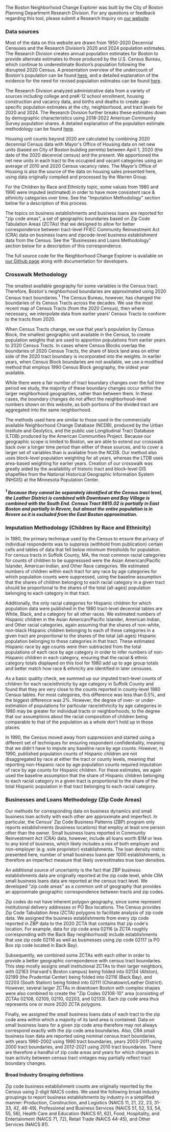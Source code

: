 The Boston Neighborhood Change Explorer was built by the City of Boston Planning Department Research Division. For any questions or feedback regarding this tool, please submit a Research Inquiry on [our website](https://www.bostonplans.org/research/).

### Data sources

Most of the data on this website are drawn from 1950-2020 Decennial Censuses and the Research Division’s 2020 and 2024 population estimates. The Research Division creates annual population estimates for Boston to provide alternate estimates to those produced by the U.S. Census Bureau, which continue to underestimate Boston’s population following the disrupted 2020 Census. A presentation overview of the undercount of Boston's population can be found [here](https://bpda.app.box.com/file/1728773149467?s=58u0erzho3hzezg10zez198r5xa3db3g), and a detailed explanation of the evidence for the need for revised population estimates can be found [here](https://bpda.box.com/s/428jr2rsdvij3qdllckhja376hvy2cri).

The Research Division analyzed administrative data from a variety of sources including college and preK-12 school enrollment, housing construction and vacancy data, and births and deaths to create age-specific population estimates at the city, neighborhood, and tract levels for 2020 and 2024. The Research Division further breaks these estimates down by demographic characteristics using 2018-2022 American Community Survey population shares. A detailed explanation of the population estimate methodology can be found [here](https://bpda.box.com/s/326yx0ktp3xd1crn6hhgbruuwo0yavsl).

Housing unit counts beyond 2020 are calculated by combining 2020 decennial Census data with Mayor's Office of Housing data on net new units (based on City of Boston building permits) between April 1, 2020 (the date of the 2020 decennial census) and the present. We apportioned the net new units in each tract to the occupied and vacant categories using an average of 2010 and 2020 Census vacancy rates. The Mayor’s Office of Housing is also the source of the data on housing sales presented here, using data originally compiled and processed by the Warren Group.

For the Children by Race and Ethnicity topic, some values from 1980 and 1990 were imputed (estimated) in order to have more consistent race & ethnicity categories over time. See the "Imputation Methodology" section below for a description of this process.

The topics on business establishments and business loans are reported for "zip code areas", a set of geographic boundaries based on Zip Code Tabulation Areas (ZCTAs) that we designed to allow for better correspondence between tract-level FFIEC Community Reinvestment Act (CRA) data on business loans and zipcode-level business establishment data from the Census. See the "Businesses and Loans Methodology" section below for a description of this correspondence.

The full source code for the Neighborhood Change Explorer is available on [our Github page](https://github.com/bpda-research-division/neighborhood-change) along with documentation for developers.

### Crosswalk Methodology 

The smallest available geography for some variables is the Census tract. Therefore, Boston's neighborhood boundaries are approximated using 2020 Census tract boundaries.<sup>1</sup> The Census Bureau, however, has changed the boundaries of its Census Tracts across the decades. We use the most recent map of Census Tracts (from the 2020 Census), then where necessary, we interpolate data from earlier years’ Census Tracts to conform to the tracts from 2020.

When Census Tracts change, we use that year’s population by Census Block, the smallest geographic unit available in the Census, to create population weights that are used to apportion populations from earlier years to 2020 Census Tracts. In cases where Census Blocks overlap the boundaries of 2020 Census Tracts, the share of block land area on either side of the 2020 tract boundary is incorporated into the weights. In earlier years, when Census Block boundaries are not available, we use a modified method that employs 1990 Census Block geography, the oldest year available.

While there were a fair number of tract boundary changes over the full time period we study, the majority of these boundary changes occur within the larger neighborhood geographies, rather than between them. In these cases, the boundary changes do not affect the neighborhood-level numbers shown on this website, as both portions of the divided tract are aggregated into the same neighborhood.

The methods used here are similar to those used in the commercially available Neighborhood Change Database (NCDB), produced by the Urban Institute and Geolytics, and the public use Longitudinal Tract Database (LTDB) produced by the American Communities Project. Because our geographic scope is limited to Boston, we are able to extend our crosswalk back over a longer time period than either of these sources, and to cover a larger set of variables than is available from the NCDB. Our method also uses block-level population weighting for all years, whereas the LTDB uses area-based weighting for earlier years. Creation of our crosswalk was greatly aided by the availability of historic tract and block-level GIS shapefiles from the National Historical Geographic Information System (NHGIS) at the Minnesota Population Center.

##### <sup>1</sup> Because they cannot be separately identified at the Census tract level, the Leather District is combined with Downtown and Bay Village is combined with the South End. Census Tract 9815.02 is partially in East Boston and partially in Revere, but almost the entire population is in Revere so it is excluded from the East Boston approximation.

### Imputation Methodology (Children by Race and Ethnicity)

In 1980, the primary technique used by the Census to ensure the privacy of individual respondents was to suppress (withhold from publication) certain cells and tables of data that fell below minimum thresholds for population. For census tracts in Suffolk County, MA, the most common racial categories for counts of children to be suppresssed were the Asian American/Pacific Islander, American Indian, and Other Race categories. We estimated numbers of children within each tract for any race by age categories for which population counts were suppressed, using the baseline assumption that the shares of children belonging to each racial category in a given tract should be proportional to the shares of the total (all-ages) population belonging to each category in that tract.

Additionally, the only racial categories for Hispanic children for which population data were published in the 1980 tract-level decennial tables are White, Black, and a category for all other races. We estimated numbers of Hispanic children in the Asian American/Pacific Islander, American Indian, and Other racial categories, again assuming that the shares of non-white, non-black Hispanic children belonging to each of these categories in a given tract are proportional to the shares of the total (all-ages) Hispanic population belonging to these categories in that tract. These estimated Hispanic race by age counts were then subtracted from the total populations of each race by age category in order to infer numbers of non-Hispanic children in each category, ensuring that the racial & ethnic category totals displayed on this tool for 1980 add up to age group totals and better match how race & ethnicity are identified in later censuses.

As a basic quality check, we summed up our imputed tract-level counts of children for each race/ethnicity by age category in Suffolk County and found that they are very close to the counts reported in county-level 1980 Census tables. For most categories, this difference was less than 0.5%, and the biggest difference was 2%. However, the degree of over- or under-estimation of populations for particular race/ethnicity by age categories in 1980 may be greater for individual tracts or neighborhoods, to the degree that our assumptions about the racial composition of children being comparable to that of the population as a whole don't hold up in those places. 

In 1990, the Census moved away from suppression and started using a different set of techniques for ensuring respondent confidentiality, meaning that we didn't have to impute any baseline race by age counts. However, in 1990, published population counts of Hispanic children are not disaggregated by race at either the tract or county levels, meaning that reporting non-Hispanic race by age population counts required imputation of race by age counts for Hispanic children. For these estimates, we again used the baseline assumption that the share of Hispanic children belonging to each racial category in a given tract is proportional to the share of the total Hispanic population in that tract belonging to each racial category. 

### Businesses and Loans Methodology (Zip Code Areas)

Our methods for corresponding data on business dynamics and small business loan activity with each other are approximate and imperfect. In particular, the Census' Zip Code Business Patterns (ZBP) program only reports establishments (business locations) that employ at least one person other than the owner. Small business loans reported in Community Reinvestment Act (CRA) data, however, include all loans worth $1M or less to any kind of business, which likely includes a mix of both employer and non-employer (e.g. sole proprietor) establishments. The loan density metric presented here, number of small business loans per 1000 establishments, is therefore an imperfect measure that likely overestimates true loan densities. 

An additional source of uncertainty is the fact that ZBP business establishments data are originally reported at the zip code level, while CRA small business loans data are reported at the census tract level. We developed "zip code areas" as a common unit of geography that provides an approximate geographic correspondence between tracts and zip codes.

Zip codes do not have inherent polygon geography, since some represent institutional delivery addresses or PO Box locations. The Census provides Zip Code Tabulation Area (ZCTA) polygons to facilitate analysis of zip code data. We assigned the business establishments from every zip code reported in ZBP data to the 2020 ZCTA that contains that zip code's location. For example, data for zip code area 02116 (a ZCTA roughly corresponding with the Back Bay neighborhood) include establishments that use zip code 02116 as well as businesses using zip code 02117 (a PO Box zip code located in Back Bay). 

Subsequently, we combined some ZCTAs with each other in order to provide a better geographic correpondence with census tract boundaries. This step mostly assigns small institutional ZCTAs to their larger neighbors, with 02163 (Harvard's Boston campus) being folded into 02134 (Allston), 02199 (the Prudential Center) being folded into 02116 (Back Bay), and 02203 (South Station) being folded into 02111 (Chinatown/Leather District). However, several larger ZCTAs in downtown Boston with complex shapes were also combined to create the "Zip Codes 02108-10" area (consisting of ZCTAs 02108, 02109, 02110, 02203, and 02133). Each zip code area thus represents one or more 2020 ZCTA polygons.

Finally, we assigned the small business loans data of each tract to the zip code area within which a majority of its land area is contained. Data on small business loans for a given zip code area therefore may not always correspond exactly with the zip code area boundaries. Also, CRA small business loan data are reported using nominal census tract boundaries, with years 1990-2002 using 1990 tract boundaries, years 2003-2011 using 2000 tract boundaries, and 2012-2021 using 2010 tract boundaries. There are therefore a handful of zip code areas and years for which changes in loan activity between census tract vintages may partially reflect tract boundary changes.

#### Broad Industry Grouping definitions

Zip code business establishment counts are originally reported by the Census using 2-digit NAICS codes. We used the following broad industry groupings to report business establishments by industry in a simplified manner: Production, Construction, and Logistics (NAICS 11, 21, 22, 23, 31-33, 42, 48-49), Professional and Business Services (NAICS 51, 52, 53, 54, 55, 56), Health Care and Education (NAICS 61, 62), Food, Hospitality, and Entertainment (NAICS 71, 72), Retail Trade (NAICS 44-45), and Other Services (NAICS 81).